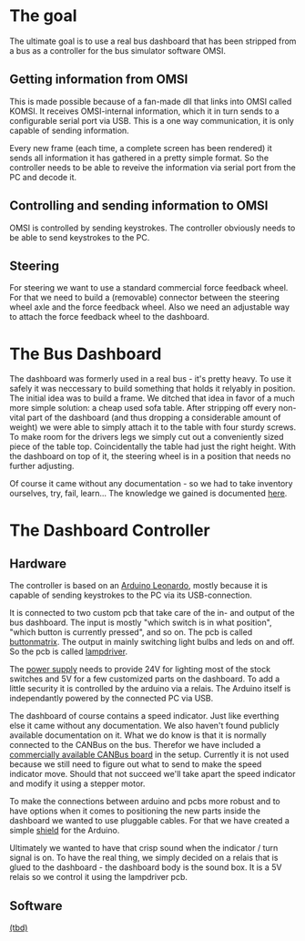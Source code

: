 # The goal

The ultimate goal is to use a real bus dashboard that has been stripped from a bus as a controller for the bus simulator software OMSI.

## Getting information from OMSI

This is made possible because of a fan-made dll that links into OMSI called KOMSI. It receives OMSI-internal information, which it in turn sends to a configurable serial port via USB. This is a one way communication, it is only capable of sending information.

Every new frame (each time, a complete screen has been rendered) it sends all information it has gathered in a pretty simple format. So the controller needs to be able to reveive the information via serial port from the PC and decode it.

## Controlling and sending information to OMSI

OMSI is controlled by sending keystrokes. The controller obviously needs to be able to send keystrokes to the PC.

## Steering

For steering we want to use a standard commercial force feedback wheel. For that we need to build a (removable) connector between the steering wheel axle and the force feedback wheel. Also we need an adjustable way to attach the force feedback wheel to the dashboard.

# The Bus Dashboard

The dashboard was formerly used in a real bus - it's pretty heavy. To use it safely it was neccessary to build something that holds it relyably in position. The initial idea was to build a frame. We ditched that idea in favor of a much more simple solution: a cheap used sofa table. After stripping off every non-vital part of the dashboard (and thus dropping a considerable amount of weight) we were able to simply attach it to the table with four sturdy screws. To make room for the drivers legs we simply cut out a conveniently sized piece of the table top. Coincidentally the table had just the right height. With the dashboard on top of it, the steering wheel is in a position that needs no further adjusting.

Of course it came without any documentation - so we had to take inventory ourselves, try, fail, learn... The knowledge we gained is documented [here](dashboard/dashboard.md).

# The Dashboard Controller

## Hardware

The controller is based on an [Arduino Leonardo](https://www.arduino.cc/en/Main/Arduino_BoardLeonardo), mostly because it is capable of sending keystrokes to the PC via its USB-connection.

It is connected to two custom pcb that take care of the in- and output of the bus dashboard. The input is mostly "which switch is in what position", "which button is currently pressed", and so on. The pcb is called [buttonmatrix](buttonmatrix/buttonmatrix.md). The output in mainly switching light bulbs and leds on and off. So the pcb is called [lampdriver](lampdriver/lampdriver.md).

The [power supply](powersupply/powersupply.md) needs to provide 24V for lighting most of the stock switches and 5V for a few customized parts on the dashboard. To add a little security it is controlled by the arduino via a relais. The Arduino itself is independantly powered by the connected PC via USB.

The dashboard of course contains a speed indicator. Just like everthing else it came without any documentation. We also haven't found publicly available documentation on it. What we do know is that it is normally connected to the CANBus on the bus. Therefor we have included a [commercially available CANBus board](https://joy-it.net/en/products/SBC-CAN01) in the setup. Currently it is not used because we still need to figure out what to send to make the speed indicator move. Should that not succeed we'll take apart the speed indicator and modify it using a stepper motor.

To make the connections between arduino and pcbs more robust and to have options when it comes to positioning the new parts inside the dashboard we wanted to use pluggable cables. For that we have created a simple [shield](shield/shield.md) for the Arduino.

Ultimately we wanted to have that crisp sound when the indicator / turn signal is on. To have the real thing, we simply decided on a relais that is glued to the dashboard - the dashboard body is the sound box. It is a 5V relais so we control it using the lampdriver pcb.

## Software

 [(tbd)](code/code.md)